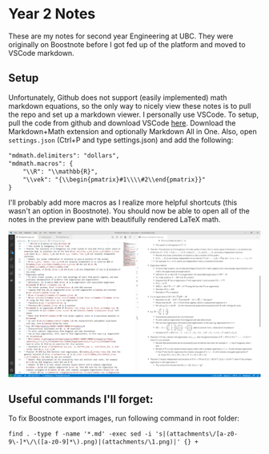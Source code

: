 # Year 2 Notes

These are my notes for second year Engineering at UBC. They were originally on Boostnote before I got fed up of the platform and moved to VSCode markdown. 

## Setup

Unfortunately, Github does not support (easily implemented) math markdown equations, so the only way to nicely view these notes is to pull the repo and set up a markdown viewer. I personally use VSCode. To setup, pull the code from github and download VSCode [here](https://code.visualstudio.com/download). Download the Markdown+Math extension and optionally Markdown All in One. Also, open ```settings.json``` (Ctrl+P and type settings.json) and add the following: 

```
"mdmath.delimiters": "dollars", 
"mdmath.macros": {
    "\\R": "\\mathbb{R}",
    "\\vek": "{\\begin{pmatrix}#1\\\\#2\\end{pmatrix}}"
}
```
I'll probably add more macros as I realize more helpful shortcuts (this wasn't an option in Boostnote). You should now be able to open all of the notes in the preview pane with beautifully rendered LaTeX math. 

![](images/vscode-example.png)

## Useful commands I'll forget:

To fix Boostnote export images, run following command in root folder: 

```
find . -type f -name '*.md' -exec sed -i 's|(attachments\/[a-z0-9\-]*\/\([a-z0-9]*\).png)|(attachments/\1.png)|' {} +
```
